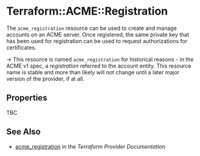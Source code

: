 # Terraform::ACME::Registration

The `acme_registration` resource can be used to create and manage accounts on an
ACME server. Once registered, the same private key that has been used for
registration can be used to request authorizations for certificates.

-> This resource is named `acme_registration` for historical reasons - in the
ACME v1 spec, a _registration_ referred to the account entity.  This resource
name is stable and more than likely will not change until a later major version
of the provider, if at all.

## Properties

TBC

## See Also

* [acme_registration](https://www.terraform.io/docs/providers/acme/r/registration.html) in the _Terraform Provider Documentation_